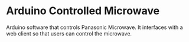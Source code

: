 Arduino Controlled Microwave
============================

Arduino software that controls Panasonic Microwave. It interfaces with a web client so that users can control the microwave.
